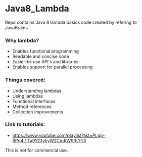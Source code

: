 # Java8_Lambda
Repo contains Java 8 lambda basics code created by refering to JavaBrains.  <br />

### Why lambda?
  * Enables functional programming
  * Readable and concise code
  * Easier-to-use API's and libraries
  * Enables support for parallel processing
  
### Things covered:
  * Understanding lambdas
  * Using lambdas
  * Functional interfaces
  * Method references
  * Collection improvements	  

### Link to tutorials: <br />
  * https://www.youtube.com/playlist?list=PLqq-6Pq4lTTa9YGfyhyW2CqdtW9RtY-I3  <br />

This is not for commercial use. <br />
